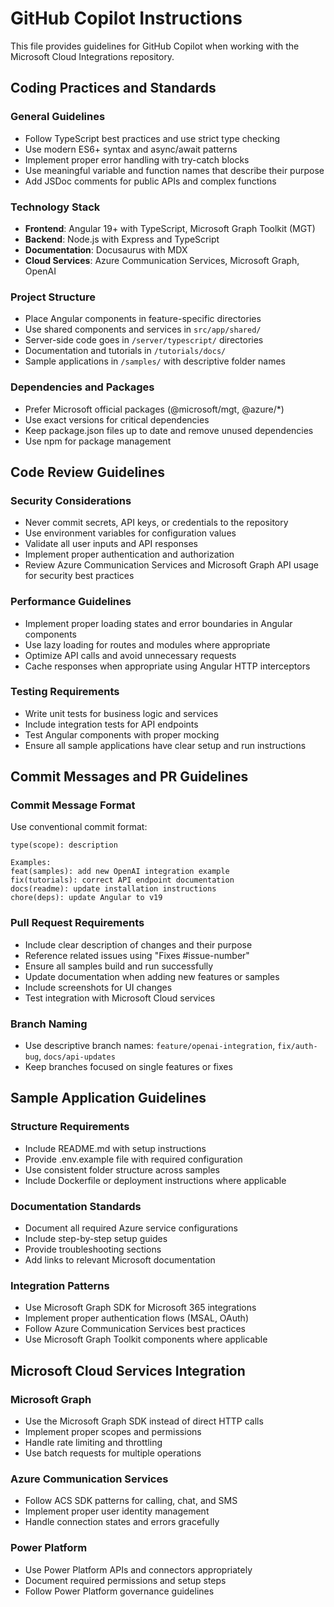 # GitHub Copilot Instructions

This file provides guidelines for GitHub Copilot when working with the Microsoft Cloud Integrations repository.

## Coding Practices and Standards

### General Guidelines
- Follow TypeScript best practices and use strict type checking
- Use modern ES6+ syntax and async/await patterns
- Implement proper error handling with try-catch blocks
- Use meaningful variable and function names that describe their purpose
- Add JSDoc comments for public APIs and complex functions

### Technology Stack
- **Frontend**: Angular 19+ with TypeScript, Microsoft Graph Toolkit (MGT)
- **Backend**: Node.js with Express and TypeScript
- **Documentation**: Docusaurus with MDX
- **Cloud Services**: Azure Communication Services, Microsoft Graph, OpenAI

### Project Structure
- Place Angular components in feature-specific directories
- Use shared components and services in `src/app/shared/`
- Server-side code goes in `/server/typescript/` directories
- Documentation and tutorials in `/tutorials/docs/`
- Sample applications in `/samples/` with descriptive folder names

### Dependencies and Packages
- Prefer Microsoft official packages (@microsoft/mgt, @azure/*)
- Use exact versions for critical dependencies
- Keep package.json files up to date and remove unused dependencies
- Use npm for package management

## Code Review Guidelines

### Security Considerations
- Never commit secrets, API keys, or credentials to the repository
- Use environment variables for configuration values
- Validate all user inputs and API responses
- Implement proper authentication and authorization
- Review Azure Communication Services and Microsoft Graph API usage for security best practices

### Performance Guidelines
- Implement proper loading states and error boundaries in Angular components
- Use lazy loading for routes and modules where appropriate
- Optimize API calls and avoid unnecessary requests
- Cache responses when appropriate using Angular HTTP interceptors

### Testing Requirements
- Write unit tests for business logic and services
- Include integration tests for API endpoints
- Test Angular components with proper mocking
- Ensure all sample applications have clear setup and run instructions

## Commit Messages and PR Guidelines

### Commit Message Format
Use conventional commit format:
```
type(scope): description

Examples:
feat(samples): add new OpenAI integration example
fix(tutorials): correct API endpoint documentation
docs(readme): update installation instructions
chore(deps): update Angular to v19
```

### Pull Request Requirements
- Include clear description of changes and their purpose
- Reference related issues using "Fixes #issue-number"
- Ensure all samples build and run successfully
- Update documentation when adding new features or samples
- Include screenshots for UI changes
- Test integration with Microsoft Cloud services

### Branch Naming
- Use descriptive branch names: `feature/openai-integration`, `fix/auth-bug`, `docs/api-updates`
- Keep branches focused on single features or fixes

## Sample Application Guidelines

### Structure Requirements
- Include README.md with setup instructions
- Provide .env.example file with required configuration
- Use consistent folder structure across samples
- Include Dockerfile or deployment instructions where applicable

### Documentation Standards
- Document all required Azure service configurations
- Include step-by-step setup guides
- Provide troubleshooting sections
- Add links to relevant Microsoft documentation

### Integration Patterns
- Use Microsoft Graph SDK for Microsoft 365 integrations
- Implement proper authentication flows (MSAL, OAuth)
- Follow Azure Communication Services best practices
- Use Microsoft Graph Toolkit components where applicable

## Microsoft Cloud Services Integration

### Microsoft Graph
- Use the Microsoft Graph SDK instead of direct HTTP calls
- Implement proper scopes and permissions
- Handle rate limiting and throttling
- Use batch requests for multiple operations

### Azure Communication Services
- Follow ACS SDK patterns for calling, chat, and SMS
- Implement proper user identity management
- Handle connection states and errors gracefully

### Power Platform
- Use Power Platform APIs and connectors appropriately
- Document required permissions and setup steps
- Follow Power Platform governance guidelines